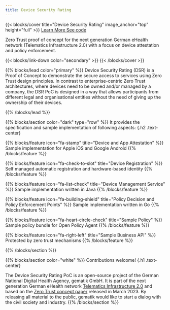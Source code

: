 ```yaml
---
title: Device Security Rating
---
```


{{< blocks/cover title="Device Security Rating" image_anchor="top" height="full" >}}
<a class="btn btn-lg btn-secondary me-3 mb-4" href="./docs/">
  Learn More <i class="fas fa-arrow-alt-circle-right ms-2"></i>
</a>
<a class="btn btn-lg btn-primary me-3 mb-4" href="https://github.com/gematik/poc-dsr-documentation">
  See code <i class="fab fa-github ms-2 "></i>
</a>
<p class="mt-5 textbox">Zero Trust proof of concept for the next generation German eHealth network (Telematics Infrastructure 2.0) with a focus on device attestation and policy enforcement.</p>
{{< blocks/link-down color="secondary" >}}
{{< /blocks/cover >}}


{{% blocks/lead color="primary" %}}
Device Security Rating (DSR) is a Proof of Concept to demonstrate the secure access to services using Zero Trust design principles. In contrast to enterprise-centric Zero Trust architectures, where devices need to be owned and/or managed by a company, the DSR PoC is designed in a way that allows participants from different legal and organisational entities without the need of giving up the ownership of their devices.

{{% /blocks/lead %}}


{{% blocks/section color="dark" type="row" %}}
It provides the specification and sample implementation of following aspects:
{.h2 .text-center}

{{% blocks/feature icon="fa-stamp" title="Device and App Attestation" %}}
Sample implementation for Apple iOS and Google Android
{{% /blocks/feature %}}


{{% blocks/feature icon="fa-check-to-slot" title="Device Registration" %}}
Self managed automatic registration and hardware-based identity
{{% /blocks/feature %}}


{{% blocks/feature icon="fa-list-check" title="Device Management Service" %}}
Sample implementation written in Java
{{% /blocks/feature %}}

{{% blocks/feature icon="fa-building-shield" title="Policy Decision and Policy Enforcement Points" %}}
Sample implementation written in Go
{{% /blocks/feature %}}

{{% blocks/feature icon="fa-heart-circle-check" title="Sample Policy" %}}
Sample policy bundle for Open Policy Agent
{{% /blocks/feature %}}


{{% blocks/feature icon="fa-right-left" title="Sample Business API" %}}
Protected by zero trust mechanisms
{{% /blocks/feature %}}

{{% /blocks/section %}}


{{% blocks/section color="white" %}}
Contributions welcome!
{.h1 .text-center}

The Device Security Rating PoC is an open-source project of the German National Digital Health Agency, gematik GmbH. It is part of the next generation German eHealth network [Telematics Infrastructure 2.0](https://www.gematik.de/media/gematik/Medien/Newsroom/Publikationen/Informationsmaterialien/gematik_Arena_for_digital_health_white_paper_TI_2.0_web_EN_202101.pdf) and based on the [Zero Trust concept paper](https://fachportal.gematik.de/fileadmin/Fachportal/Downloadcenter/gemKPT_Zero_Trust_V1.0.0.pdf) released in March 2023. By releasing all material to the public, gematik would like to start a dialog with the civil society and industry.
{{% /blocks/section %}}

